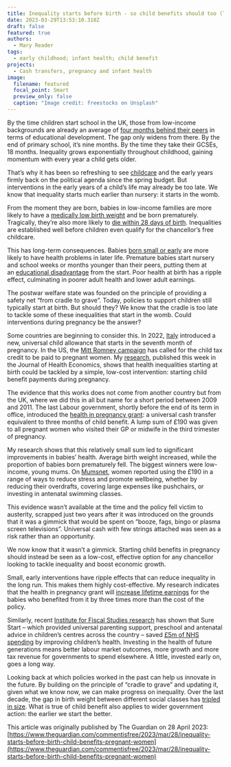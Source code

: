 ```yaml
---
title: Inequality starts before birth - so child benefits should too (The Guardian)
date: 2023-03-29T13:53:10.318Z
draft: false
featured: true
authors:
  - Mary Reader
tags:
  - early childhood; infant health; child benefit
projects:
  - Cash transfers, pregnancy and infant health
image:
  filename: featured
  focal_point: Smart
  preview_only: false
  caption: "Image credit: freestocks on Unsplash"
---
```

By the time children start school in the UK, those from low-income backgrounds are already an average of [four months behind their peers](https://epi.org.uk/publications-and-research/education-in-england-annual-report-2020/) in terms of educational development. The gap only widens from there. By the end of primary school, it’s nine months. By the time they take their GCSEs, 18 months. Inequality grows exponentially throughout childhood, gaining momentum with every year a child gets older.

That’s why it has been so refreshing to see [childcare](https://www.theguardian.com/uk-news/2023/mar/14/budget-2023-hunt-to-announce-4bn-boost-for-childcare-in-england) and the early years firmly back on the political agenda since the spring budget. But interventions in the early years of a child’s life may already be too late. We know that inequality starts much earlier than nursery: it starts in the womb.

From the moment they are born, babies in low-income families are more likely to have a [medically low birth weight](https://sticerd.lse.ac.uk/dps/case/spdo/spdorp08.pdf) and be born prematurely. Tragically, they’re also more likely to [die within 28 days of birth](https://www.bliss.org.uk/research-campaigns/neonatal-care-statistics/neonatal-mortality-in-the-uk-how-many-babies-die-in-their-first-28-days-of-life). Inequalities are established well before children even qualify for the chancellor’s free childcare.

This has long-term consequences. Babies [born small or early](https://academic.oup.com/qje/article-abstract/122/1/409/1924768?redirectedFrom=fulltext&login=true) are more likely to have health problems in later life. Premature babies start nursery and school weeks or months younger than their peers, putting them at an [educational disadvantage](https://dera.ioe.ac.uk/33086/1/r80.pdf) from the start. Poor health at birth has a ripple effect, culminating in poorer adult health and lower adult earnings.

The postwar welfare state was founded on the principle of providing a safety net “from cradle to grave”. Today, policies to support children still typically start at birth. But should they? We know that the cradle is too late to tackle some of these inequalities that start in the womb. Could interventions during pregnancy be the answer?

[](https://www.theguardian.com/money/2023/mar/21/lack-of-data-makes-government-claims-about-english-childcare-meaningless)Some countries are beginning to consider this. In 2022, [Italy](https://blogs.lse.ac.uk/socialpolicy/2022/04/08/a-historical-act-the-single-universal-allowance-in-italy/) introduced a new, universal child allowance that starts in the seventh month of pregnancy. In the US, the [Mitt Romney campaign](https://www.romney.senate.gov/romney-colleagues-fight-for-pregnant-moms-to-receive-tax-relief/) has called for the child tax credit to be paid to pregnant women. My [research](https://www.sciencedirect.com/science/article/pii/S0167629623000280), published this week in the Journal of Health Economics, shows that health inequalities starting at birth could be tackled by a simple, low-cost intervention: starting child benefit payments during pregnancy.

The evidence that this works does not come from another country but from the UK, where we did this in all but name for a short period between 2009 and 2011. The last Labour government, shortly before the end of its term in office, introduced the [health in pregnancy grant](https://webarchive.nationalarchives.gov.uk/ukgwa/20100519165654/http:/campaigns2.direct.gov.uk/money4mum2be/en/): a universal cash transfer equivalent to three months of child benefit. A lump sum of £190 was given to all pregnant women who visited their GP or midwife in the third trimester of pregnancy.

My research shows that this relatively small sum led to significant improvements in babies’ health. Average birth weight increased, while the proportion of babies born prematurely fell. The biggest winners were low-income, young mums. On [Mumsnet](https://www.mumsnet.com/talk/childbirth/740256-pound-190-grant-for-mums-to-be-news-to-me), women reported using the £190 in a range of ways to reduce stress and promote wellbeing, whether by reducing their overdrafts, covering large expenses like pushchairs, or investing in antenatal swimming classes.

This evidence wasn’t available at the time and the policy fell victim to austerity, scrapped just two years after it was introduced on the grounds that it was a gimmick that would be spent on “booze, fags, bingo or plasma screen televisions”. Universal cash with few strings attached was seen as a risk rather than an opportunity.

We now know that it wasn’t a gimmick. Starting child benefits in pregnancy should instead be seen as a low-cost, effective option for any chancellor looking to tackle inequality and boost economic growth.

Small, early interventions have ripple effects that can reduce inequality in the long run. This makes them highly cost-effective. My research indicates that the health in pregnancy grant will [increase lifetime earnings](https://linkinghub.elsevier.com/retrieve/pii/S0167629623000280) for the babies who benefited from it by three times more than the cost of the policy.

Similarly, recent [Institute for Fiscal Studies research](https://www.dropbox.com/s/heq11hihsx45ca5/Sure_Start_Health%20-%2012%20October%20-%20for%20website.pdf?dl=0) has shown that Sure Start – which provided universal parenting support, preschool and antenatal advice in children’s centres across the country – saved [£5m of NHS spending](https://www.theguardian.com/society/2019/jun/04/sure-start-saved-nhs-millions) by improving children’s health. Investing in the health of future generations means better labour market outcomes, more growth and more tax revenue for governments to spend elsewhere. A little, invested early on, goes a long way.

Looking back at which policies worked in the past can help us innovate in the future. By building on the principle of “cradle to grave” and updating it, given what we know now, we can make progress on inequality. Over the last decade, the gap in birth weight between different social classes has [tripled in size](https://www.ons.gov.uk/peoplepopulationandcommunity/birthsdeathsandmarriages/livebirths/datasets/birthsbyparentscharacteristics). What is true of child benefit also applies to wider government action: the earlier we start the better.

This article was originally published by The Guardian on 28 April 2023: [https://www.theguardian.com/commentisfree/2023/mar/28/inequality-starts-before-birth-child-benefits-pregnant-women](https://www.theguardian.com/commentisfree/2023/mar/28/inequality-starts-before-birth-child-benefits-pregnant-women)
